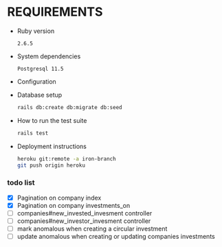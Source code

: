 # REQUIREMENTS


* Ruby version

  ```
  2.6.5
  ```

* System dependencies

  ```
  Postgresql 11.5
  ```

* Configuration

* Database setup

  ```sh
  rails db:create db:migrate db:seed
  ```

* How to run the test suite

  ```sh
  rails test
  ```

* Deployment instructions

  ```sh
  heroku git:remote -a iron-branch
  git push origin heroku
  ```

### todo list

- [x] Pagination on company index
- [x] Pagination on company investments_on
- [ ] companies#new_invested_invesment controller 
- [ ] companies#new_investor_invesment controller 
- [ ] mark anomalous when creating a circular investment 
- [ ] update anomalous when creating or updating companies investments 
